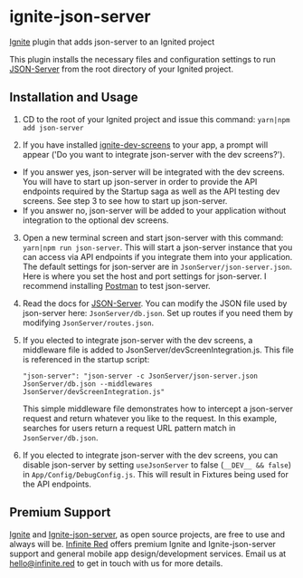 # ignite-json-server
[Ignite](https://infinite.red/ignite) plugin that adds json-server to an Ignited project

This plugin installs the necessary files and configuration settings to run [JSON-Server](https://github.com/typicode/json-server) from the root directory of your Ignited project.

## Installation and Usage

1. CD to the root of your Ignited project and issue this command: `yarn|npm add json-server`

2. If you have installed [ignite-dev-screens](https://github.com/infinitered/ignite-dev-screens) to your app, a prompt will appear ('Do you want to integrate json-server with the dev screens?').
  - If you answer yes, json-server will be integrated with the dev screens. You will have to start up json-server in order to provide the API endpoints required by the Startup saga as well as the API testing dev screens. See step 3 to see how to start up json-server.
  - If you answer no, json-server will be added to your application without integration to the optional dev screens.

3. Open a new terminal screen and start json-server with this command: `yarn|npm run json-server`. This will start a json-server instance that you can access via API endpoints if you integrate them into your application. The default settings for json-server are in `JsonServer/json-server.json`. Here is where you set the host and port settings for json-server. I recommend installing [Postman](https://www.getpostman.com/) to test json-server.

4. Read the docs for [JSON-Server](https://github.com/typicode/json-server). You can modify the JSON file used by json-server here: `JsonServer/db.json`. Set up routes if you need them by modifying `JsonServer/routes.json`.

5. If you elected to integrate json-server with the dev screens, a middleware file is added to JsonServer/devScreenIntegration.js. This file is referenced in the startup script:
    ```
    "json-server": "json-server -c JsonServer/json-server.json JsonServer/db.json --middlewares JsonServer/devScreenIntegration.js"
    ```
    This simple middleware file demonstrates how to intercept a json-server request and return whatever you like to the request. In this example, searches for users return a request URL pattern match in `JsonServer/db.json`.

6. If you elected to integrate json-server with the dev screens, you can disable json-server by setting `useJsonServer` to false (`__DEV__ && false`) in `App/Config/DebugConfig.js`. This will result in Fixtures being used for the API endpoints.

## Premium Support

[Ignite](https://infinite.red/ignite) and [Ignite-json-server](https://github.com/infinitered/ignite-json-server), as open source projects, are free to use and always will be. [Infinite Red](https://infinite.red/) offers premium Ignite and Ignite-json-server support and general mobile app design/development services. Email us at [hello@infinite.red](mailto:hello@infinite.red) to get in touch with us for more details.
